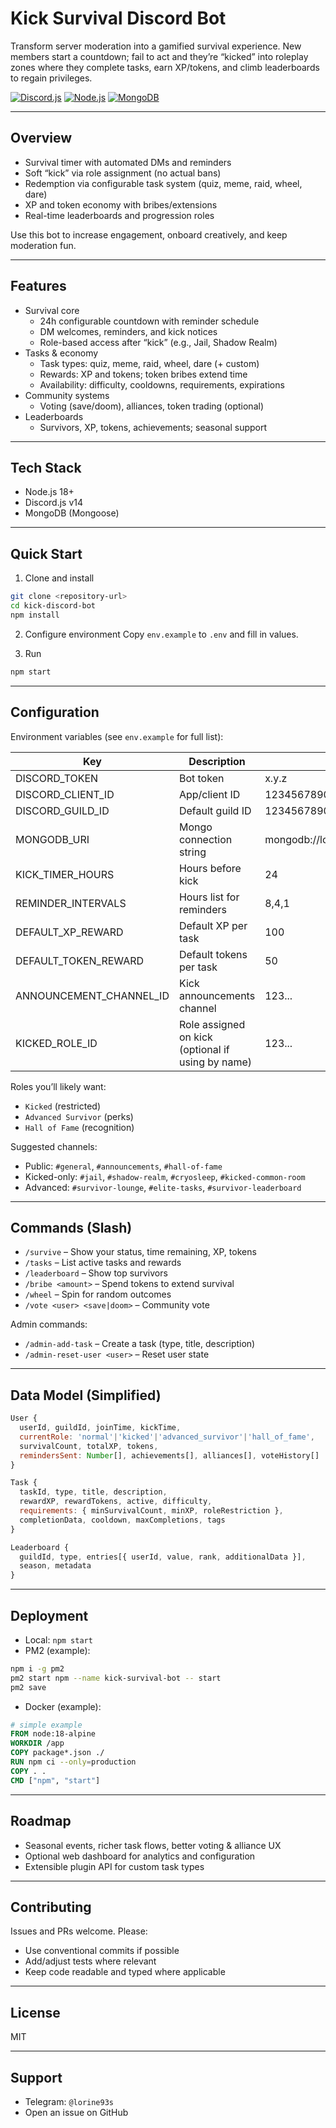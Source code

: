 # Kick Survival Discord Bot

Transform server moderation into a gamified survival experience. New members start a countdown; fail to act and they’re “kicked” into roleplay zones where they complete tasks, earn XP/tokens, and climb leaderboards to regain privileges.

[![Discord.js](https://img.shields.io/badge/Discord.js-14-5865F2?logo=discord&logoColor=white)](#)
[![Node.js](https://img.shields.io/badge/Node.js-18%2B-339933?logo=node.js&logoColor=white)](#)
[![MongoDB](https://img.shields.io/badge/MongoDB-6%2B-47A248?logo=mongodb&logoColor=white)](#)

---

## Overview
- Survival timer with automated DMs and reminders
- Soft “kick” via role assignment (no actual bans)
- Redemption via configurable task system (quiz, meme, raid, wheel, dare)
- XP and token economy with bribes/extensions
- Real-time leaderboards and progression roles

Use this bot to increase engagement, onboard creatively, and keep moderation fun.

---

## Features
- Survival core
  - 24h configurable countdown with reminder schedule
  - DM welcomes, reminders, and kick notices
  - Role-based access after “kick” (e.g., Jail, Shadow Realm)
- Tasks & economy
  - Task types: quiz, meme, raid, wheel, dare (+ custom)
  - Rewards: XP and tokens; token bribes extend time
  - Availability: difficulty, cooldowns, requirements, expirations
- Community systems
  - Voting (save/doom), alliances, token trading (optional)
- Leaderboards
  - Survivors, XP, tokens, achievements; seasonal support

---

## Tech Stack
- Node.js 18+
- Discord.js v14
- MongoDB (Mongoose)

---

## Quick Start
1) Clone and install
```bash
git clone <repository-url>
cd kick-discord-bot
npm install
```

2) Configure environment
Copy `env.example` to `.env` and fill in values.

3) Run
```bash
npm start
```

---

## Configuration
Environment variables (see `env.example` for full list):

| Key | Description | Example |
| --- | --- | --- |
| DISCORD_TOKEN | Bot token | x.y.z |
| DISCORD_CLIENT_ID | App/client ID | 1234567890 |
| DISCORD_GUILD_ID | Default guild ID | 1234567890 |
| MONGODB_URI | Mongo connection string | mongodb://localhost:27017/survival_bot |
| KICK_TIMER_HOURS | Hours before kick | 24 |
| REMINDER_INTERVALS | Hours list for reminders | 8,4,1 |
| DEFAULT_XP_REWARD | Default XP per task | 100 |
| DEFAULT_TOKEN_REWARD | Default tokens per task | 50 |
| ANNOUNCEMENT_CHANNEL_ID | Kick announcements channel | 123... |
| KICKED_ROLE_ID | Role assigned on kick (optional if using by name) | 123... |

Roles you’ll likely want:
- `Kicked` (restricted)
- `Advanced Survivor` (perks)
- `Hall of Fame` (recognition)

Suggested channels:
- Public: `#general`, `#announcements`, `#hall-of-fame`
- Kicked-only: `#jail`, `#shadow-realm`, `#cryosleep`, `#kicked-common-room`
- Advanced: `#survivor-lounge`, `#elite-tasks`, `#survivor-leaderboard`

---

## Commands (Slash)
- `/survive` – Show your status, time remaining, XP, tokens
- `/tasks` – List active tasks and rewards
- `/leaderboard` – Show top survivors
- `/bribe <amount>` – Spend tokens to extend survival
- `/wheel` – Spin for random outcomes
- `/vote <user> <save|doom>` – Community vote

Admin commands:
- `/admin-add-task` – Create a task (type, title, description)
- `/admin-reset-user <user>` – Reset user state

---

## Data Model (Simplified)
```javascript
User {
  userId, guildId, joinTime, kickTime,
  currentRole: 'normal'|'kicked'|'advanced_survivor'|'hall_of_fame',
  survivalCount, totalXP, tokens,
  remindersSent: Number[], achievements[], alliances[], voteHistory[]
}

Task {
  taskId, type, title, description,
  rewardXP, rewardTokens, active, difficulty,
  requirements: { minSurvivalCount, minXP, roleRestriction },
  completionData, cooldown, maxCompletions, tags
}

Leaderboard {
  guildId, type, entries[{ userId, value, rank, additionalData }],
  season, metadata
}
```

---

## Deployment
- Local: `npm start`
- PM2 (example):
```bash
npm i -g pm2
pm2 start npm --name kick-survival-bot -- start
pm2 save
```
- Docker (example):
```dockerfile
# simple example
FROM node:18-alpine
WORKDIR /app
COPY package*.json ./
RUN npm ci --only=production
COPY . .
CMD ["npm", "start"]
```

---

## Roadmap
- Seasonal events, richer task flows, better voting & alliance UX
- Optional web dashboard for analytics and configuration
- Extensible plugin API for custom task types

---

## Contributing
Issues and PRs welcome. Please:
- Use conventional commits if possible
- Add/adjust tests where relevant
- Keep code readable and typed where applicable

---

## License
MIT

---

## Support
- Telegram: `@lorine93s`
- Open an issue on GitHub
